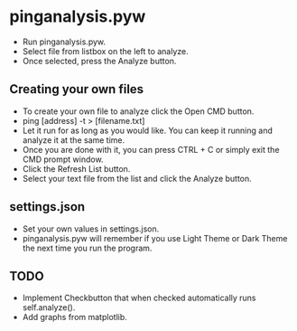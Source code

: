 # pinganalysis.pyw

- Run pinganalysis.pyw.
- Select file from listbox on the left to analyze.
- Once selected, press the Analyze button.

## Creating your own files
- To create your own file to analyze click the Open CMD button.
- ping [address] -t > [filename.txt]
- Let it run for as long as you would like. You can keep it running and analyze it at the same time.
- Once you are done with it, you can press CTRL + C or simply exit the CMD prompt window.
- Click the Refresh List button.
- Select your text file from the list and click the Analyze button.

## settings.json
- Set your own values in settings.json.
- pinganalysis.pyw will remember if you use Light Theme or Dark Theme the next time you run the program.

## TODO

- Implement Checkbutton that when checked automatically runs self.analyze().
- Add graphs from matplotlib.